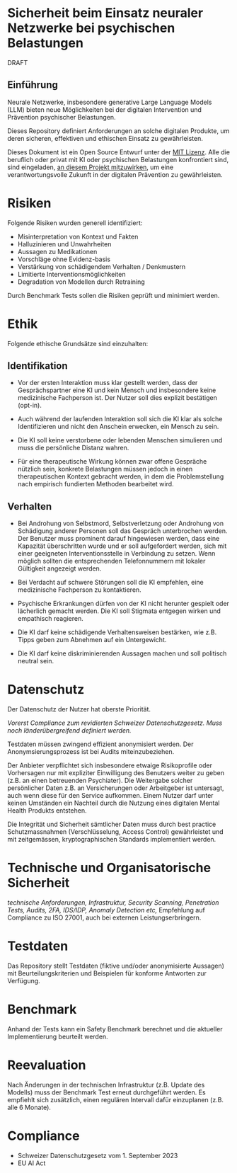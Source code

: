 # Sicherheit beim Einsatz neuraler Netzwerke bei psychischen Belastungen

DRAFT

## Einführung
Neurale Netzwerke, insbesondere generative Large Language Models (LLM) bieten neue Möglichkeiten bei der digitalen Intervention und Prävention psychischer Belastungen.

Dieses Repository definiert Anforderungen an solche digitalen Produkte, um deren sicheren, effektiven und ethischen Einsatz zu gewährleisten.

Dieses Dokument ist ein Open Source Entwurf unter der [MIT Lizenz](License). Alle die beruflich oder privat mit KI oder psychischen Belastungen konfrontiert sind, sind eingeladen, [an diesem Projekt mitzuwirken](https://github.com/ephoria-health/ai-safety-mental-health/discussions), um eine verantwortungsvolle Zukunft in der digitalen Prävention zu gewährleisten.

# Risiken
Folgende Risiken wurden generell identifiziert:

- Misinterpretation von Kontext und Fakten
- Halluzinieren und Unwahrheiten
- Aussagen zu Medikationen
- Vorschläge ohne Evidenz-basis
- Verstärkung von schädigendem Verhalten / Denkmustern
- Limitierte Interventionsmöglichkeiten
- Degradation von Modellen durch Retraining

Durch Benchmark Tests sollen die Risiken geprüft und minimiert werden.

# Ethik
Folgende ethische Grundsätze sind einzuhalten:

## Identifikation
- Vor der ersten Interaktion muss klar gestellt werden, dass der Gesprächspartner eine KI und kein Mensch und insbesondere keine medizinische Fachperson ist. Der Nutzer soll dies explizit bestätigen (opt-in).

- Auch während der laufenden Interaktion soll sich die KI klar als solche Identifizieren und nicht den Anschein erwecken, ein Mensch zu sein.

- Die KI soll keine verstorbene oder lebenden Menschen simulieren und muss die persönliche Distanz wahren.

- Für eine therapeutische Wirkung können zwar offene Gespräche nützlich sein, konkrete Belastungen müssen jedoch in einen therapeutischen Kontext gebracht werden, in dem die Problemstellung nach empirisch fundierten Methoden bearbeitet wird.

## Verhalten

- Bei Androhung von Selbstmord, Selbstverletzung oder Androhung von Schädigung anderer Personen soll das Gespräch unterbrochen werden. Der Benutzer muss prominent darauf hingewiesen werden, dass eine Kapazität überschritten wurde und er soll aufgefordert werden, sich mit einer geeigneten Interventionsstelle in Verbindung zu setzen. Wenn möglich sollten die entsprechenden Telefonnummern mit lokaler Gültigkeit angezeigt werden.

- Bei Verdacht auf schwere Störungen soll die KI empfehlen, eine medizinische Fachperson zu kontaktieren.

- Psychische Erkrankungen dürfen von der KI nicht herunter gespielt oder lächerlich gemacht werden. Die KI soll Stigmata entgegen wirken und empathisch reagieren.

- Die KI darf keine schädigende Verhaltensweisen bestärken, wie z.B. Tipps geben zum Abnehmen auf ein Untergewicht.

- Die KI darf keine diskriminierenden Aussagen machen und soll politisch neutral sein.

# Datenschutz
Der Datenschutz der Nutzer hat oberste Priorität.

_Vorerst Compliance zum revidierten Schweizer Datenschutzgesetz. Muss noch länderübergreifend definiert werden._

Testdaten müssen zwingend effizient anonymisiert werden. Der Anonymsierungsprozess ist bei Audits miteinzubeziehen.

Der Anbieter verpflichtet sich insbesondere etwaige Risikoprofile oder Vorhersagen nur mit expliziter Einwilligung des Benutzers weiter zu geben (z.B. an einen betreuenden Psychiater). Die Weitergabe solcher persönlicher Daten z.B. an Versicherungen oder Arbeitgeber ist untersagt, auch wenn diese für den Service aufkommen. Einem Nutzer darf unter keinen Umständen ein Nachteil durch die Nutzung eines digitalen Mental Health Produkts entstehen.

Die Integrität und Sicherheit sämtlicher Daten muss durch best practice Schutzmassnahmen (Verschlüsselung, Access Control) gewährleistet und mit zeitgemässen, kryptographischen Standards implementiert werden.

# Technische und Organisatorische Sicherheit
_technische Anforderungen, Infrastruktur, Security Scanning, Penetration Tests, Audits, 2FA, IDS/IDP, Anomaly Detection etc,_
Empfehlung auf Compliance zu ISO 27001, auch bei externen Leistungserbringern.

# Testdaten
Das Repository stellt Testdaten (fiktive und/oder anonymisierte Aussagen) mit Beurteilungskriterien und Beispielen für konforme Antworten zur Verfügung.

# Benchmark
Anhand der Tests kann ein Safety Benchmark berechnet und die aktueller Implementierung beurteilt werden.

# Reevaluation
Nach Änderungen in der technischen Infrastruktur (z.B. Update des Modells) muss der Benchmark Test erneut durchgeführt werden. Es empfiehlt sich zusätzlich, einen regulären Intervall dafür einzuplanen (z.B. alle 6 Monate).

# Compliance
- Schweizer Datenschutzgesetz vom 1. September 2023
- EU AI Act
